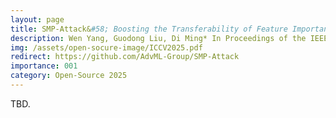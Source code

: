 ```yaml
---
layout: page
title: SMP-Attack&#58; Boosting the Transferability of Feature Importance-based Adversarial Attack with Semantics-aware Multi-granularity Patchout
description: Wen Yang, Guodong Liu, Di Ming* In Proceedings of the IEEE/CVF International Conference on Computer Vision (ICCV), Oct 2025
img: /assets/open-socure-image/ICCV2025.pdf
redirect: https://github.com/AdvML-Group/SMP-Attack
importance: 001
category: Open-Source 2025
---
```


TBD.
